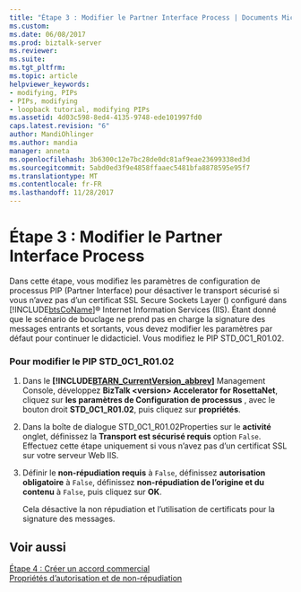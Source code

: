 ```yaml
---
title: "Étape 3 : Modifier le Partner Interface Process | Documents Microsoft"
ms.custom: 
ms.date: 06/08/2017
ms.prod: biztalk-server
ms.reviewer: 
ms.suite: 
ms.tgt_pltfrm: 
ms.topic: article
helpviewer_keywords:
- modifying, PIPs
- PIPs, modifying
- loopback tutorial, modifying PIPs
ms.assetid: 4d03c598-8ed4-4135-9748-ede101997fd0
caps.latest.revision: "6"
author: MandiOhlinger
ms.author: mandia
manager: anneta
ms.openlocfilehash: 3b6300c12e7bc28de0dc81af9eae23699338ed3d
ms.sourcegitcommit: 5abd0ed3f9e4858ffaaec5481bfa8878595e95f7
ms.translationtype: MT
ms.contentlocale: fr-FR
ms.lasthandoff: 11/28/2017
---
```

# <a name="step-3-edit-the-partner-interface-process"></a>Étape 3 : Modifier le Partner Interface Process
Dans cette étape, vous modifiez les paramètres de configuration de processus PIP (Partner Interface) pour désactiver le transport sécurisé si vous n’avez pas d’un certificat SSL Secure Sockets Layer () configuré dans [!INCLUDE[btsCoName](../../includes/btsconame-md.md)]® Internet Information Services (IIS). Étant donné que le scénario de bouclage ne prend pas en charge la signature des messages entrants et sortants, vous devez modifier les paramètres par défaut pour continuer le didacticiel. Vous modifiez le PIP STD_0C1_R01.02.  
  
### <a name="to-edit-the-std0c1r0102-pip"></a>Pour modifier le PIP STD_0C1_R01.02  
  
1.  Dans le  **[!INCLUDE[BTARN_CurrentVersion_abbrev](../../includes/btarn-currentversion-abbrev-md.md)]**  Management Console, développez **BizTalk \<version\> Accelerator for RosettaNet**, cliquez sur **les paramètres de Configuration de processus** , avec le bouton droit **STD_0C1_R01.02**, puis cliquez sur **propriétés**.  
  
2.  Dans la boîte de dialogue STD_0C1_R01.02Properties sur le **activité** onglet, définissez la **Transport est sécurisé requis** option `False`. Effectuez cette étape uniquement si vous n’avez pas d’un certificat SSL sur votre serveur Web IIS.  
  
3.  Définir le **non-répudiation requis** à `False`, définissez **autorisation obligatoire** à `False`, définissez **non-répudiation de l’origine et du contenu** à `False`, puis cliquez sur **OK**.  
  
     Cela désactive la non répudiation et l’utilisation de certificats pour la signature des messages.  
  
## <a name="see-also"></a>Voir aussi  
 [Étape 4 : Créer un accord commercial](../../adapters-and-accelerators/accelerator-rosettanet/step-4-create-a-trade-agreement.md)   
 [Propriétés d’autorisation et de non-répudiation](../../adapters-and-accelerators/accelerator-rosettanet/authorization-and-non-repudiation-properties.md)